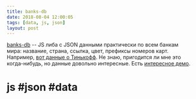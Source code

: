 ```yaml
---
title: banks-db
date: 2018-08-04 12:00:05
tags: [data, js, json]
layout: post
---
```


[banks-db](https://github.com/ramoona/banks-db) -- JS либа с JSON данными практически по всем банкам мира: название, страна, ссылка, цвет, префиксы номеров карт. Например, [вот данные о Тинькофф](https://github.com/ramoona/banks-db/blob/master/banks/ru/tinkoff.json). Не знаю, пригодится ли мне это когда-нибудь, но данные довольно интересные. Есть [интересное демо](https://ramoona.github.io/banks-db-demo/).

# js #json #data
